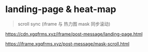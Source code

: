 # landing-page & heat-map

> scroll sync (iframe 与 热力图 mask 同步滚动)


https://cdn.xgqfrms.xyz/iframe/post-message/landing-page.html


https://iframe.xgqfrms.xyz/post-message/mask-scroll.html

